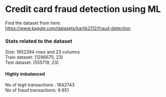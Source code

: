 # Credit card fraud detection using ML

Find the dataset from here: https://www.kaggle.com/datasets/kartik2112/fraud-detection
<br/>

### Stats related to the dataset
Size: 1852394 rows and  23 columns<br/>
Train dataset:  (1296675, 23)<br/>
Test dataset:  (555719, 23)<br/>
#### Highly imbalanced
No of legit transactions : 1842743<br/>
No of fraud transactions: 9 651<br/>

